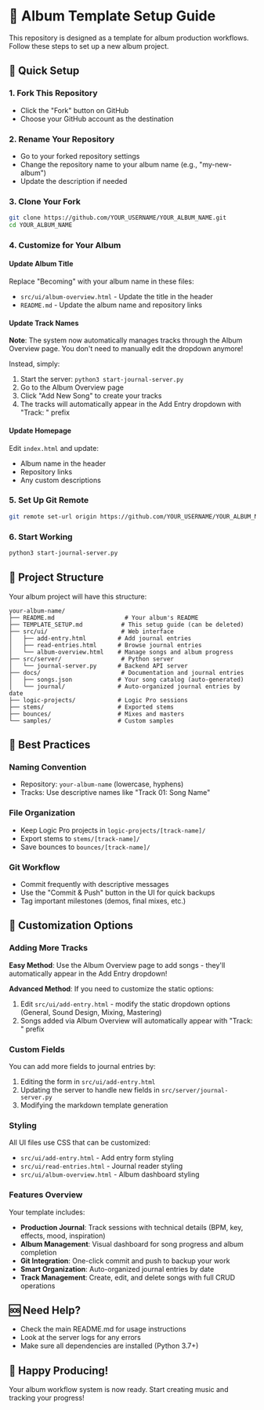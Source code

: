 # 🎵 Album Template Setup Guide

This repository is designed as a template for album production workflows. Follow these steps to set up a new album project.

## 🚀 Quick Setup

### 1. Fork This Repository
- Click the "Fork" button on GitHub
- Choose your GitHub account as the destination

### 2. Rename Your Repository
- Go to your forked repository settings
- Change the repository name to your album name (e.g., "my-new-album")
- Update the description if needed

### 3. Clone Your Fork
```bash
git clone https://github.com/YOUR_USERNAME/YOUR_ALBUM_NAME.git
cd YOUR_ALBUM_NAME
```

### 4. Customize for Your Album

#### Update Album Title
Replace "Becoming" with your album name in these files:
- `src/ui/album-overview.html` - Update the title in the header
- `README.md` - Update the album name and repository links

#### Update Track Names
**Note**: The system now automatically manages tracks through the Album Overview page. You don't need to manually edit the dropdown anymore!

Instead, simply:
1. Start the server: `python3 start-journal-server.py`
2. Go to the Album Overview page
3. Click "Add New Song" to create your tracks
4. The tracks will automatically appear in the Add Entry dropdown with "Track: " prefix

#### Update Homepage
Edit `index.html` and update:
- Album name in the header
- Repository links
- Any custom descriptions

### 5. Set Up Git Remote
```bash
git remote set-url origin https://github.com/YOUR_USERNAME/YOUR_ALBUM_NAME.git
```

### 6. Start Working
```bash
python3 start-journal-server.py
```

## 📁 Project Structure

Your album project will have this structure:
```
your-album-name/
├── README.md                    # Your album's README
├── TEMPLATE_SETUP.md           # This setup guide (can be deleted)
├── src/ui/                     # Web interface
│   ├── add-entry.html         # Add journal entries
│   ├── read-entries.html      # Browse journal entries
│   └── album-overview.html    # Manage songs and album progress
├── src/server/                 # Python server
│   └── journal-server.py      # Backend API server
├── docs/                       # Documentation and journal entries
│   ├── songs.json             # Your song catalog (auto-generated)
│   └── journal/               # Auto-organized journal entries by date
├── logic-projects/            # Logic Pro sessions
├── stems/                     # Exported stems
├── bounces/                   # Mixes and masters
└── samples/                   # Custom samples
```

## 🎯 Best Practices

### Naming Convention
- Repository: `your-album-name` (lowercase, hyphens)
- Tracks: Use descriptive names like "Track 01: Song Name"

### File Organization
- Keep Logic Pro projects in `logic-projects/[track-name]/`
- Export stems to `stems/[track-name]/`
- Save bounces to `bounces/[track-name]/`

### Git Workflow
- Commit frequently with descriptive messages
- Use the "Commit & Push" button in the UI for quick backups
- Tag important milestones (demos, final mixes, etc.)

## 🔧 Customization Options

### Adding More Tracks
**Easy Method**: Use the Album Overview page to add songs - they'll automatically appear in the Add Entry dropdown!

**Advanced Method**: If you need to customize the static options:
1. Edit `src/ui/add-entry.html` - modify the static dropdown options (General, Sound Design, Mixing, Mastering)
2. Songs added via Album Overview will automatically appear with "Track: " prefix

### Custom Fields
You can add more fields to journal entries by:
1. Editing the form in `src/ui/add-entry.html`
2. Updating the server to handle new fields in `src/server/journal-server.py`
3. Modifying the markdown template generation

### Styling
All UI files use CSS that can be customized:
- `src/ui/add-entry.html` - Add entry form styling
- `src/ui/read-entries.html` - Journal reader styling
- `src/ui/album-overview.html` - Album dashboard styling

### Features Overview
Your template includes:
- **Production Journal**: Track sessions with technical details (BPM, key, effects, mood, inspiration)
- **Album Management**: Visual dashboard for song progress and album completion
- **Git Integration**: One-click commit and push to backup your work
- **Smart Organization**: Auto-organized journal entries by date
- **Track Management**: Create, edit, and delete songs with full CRUD operations

## 🆘 Need Help?

- Check the main README.md for usage instructions
- Look at the server logs for any errors
- Make sure all dependencies are installed (Python 3.7+)

## 🎵 Happy Producing!

Your album workflow system is now ready. Start creating music and tracking your progress!
